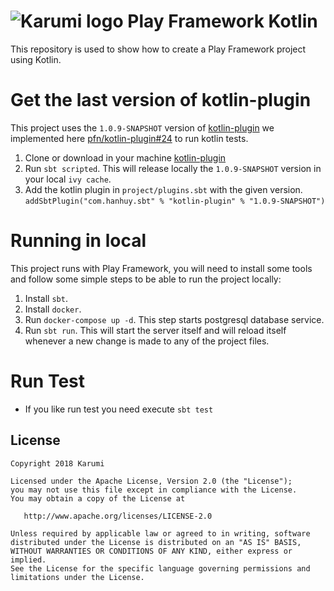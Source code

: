 # ![Karumi logo][karumilogo] Play Framework Kotlin

This repository is used to show how to create a Play Framework project using Kotlin.

Get the last version of kotlin-plugin
================================
This project uses the `1.0.9-SNAPSHOT` version of [kotlin-plugin][ktlint-plugin] we implemented here [pfn/kotlin-plugin#24](https://github.com/pfn/kotlin-plugin/pull/24) to run kotlin tests.

1. Clone or download in your machine [kotlin-plugin][ktlint-plugin]
2. Run `sbt scripted`. This will release locally the `1.0.9-SNAPSHOT` version in your local `ivy cache`.
3. Add the kotlin plugin in `project/plugins.sbt` with the given version. `addSbtPlugin("com.hanhuy.sbt" % "kotlin-plugin" % "1.0.9-SNAPSHOT")` 

Running in local
================
This project runs with Play Framework, you will need to install some tools and follow some simple steps to be able to run the project locally:

1. Install `sbt`.
2. Install `docker`.
3. Run `docker-compose up -d`. This step starts postgresql database service.
4. Run `sbt run`. This will start the server itself and will reload itself whenever a new change is made to any of the project files.

Run Test
========
* If you like run test you need execute `sbt test`

License
-------

    Copyright 2018 Karumi

    Licensed under the Apache License, Version 2.0 (the "License");
    you may not use this file except in compliance with the License.
    You may obtain a copy of the License at

       http://www.apache.org/licenses/LICENSE-2.0

    Unless required by applicable law or agreed to in writing, software
    distributed under the License is distributed on an "AS IS" BASIS,
    WITHOUT WARRANTIES OR CONDITIONS OF ANY KIND, either express or implied.
    See the License for the specific language governing permissions and
    limitations under the License.

[karumilogo]: https://cloud.githubusercontent.com/assets/858090/11626547/e5a1dc66-9ce3-11e5-908d-537e07e82090.png
[ktlint-plugin]: https://github.com/pfn/kotlin-plugin
